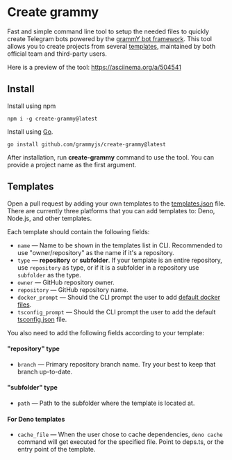 # Create grammy

Fast and simple command line tool to setup the needed files to quickly create
Telegram bots powered by the [grammY bot framework](https://grammy.dev). This
tool allows you to create projects from several [templates](./templates.json),
maintained by both official team and third-party users.

Here is a preview of the tool: https://asciinema.org/a/504541

## Install

Install using npm
```shell
npm i -g create-grammy@latest
```

Install using [Go](https://go.dev).

```shell
go install github.com/grammyjs/create-grammy@latest
```

After installation, run **create-grammy** command to use the tool. You can provide a
project name as the first argument.

## Templates

Open a pull request by adding your own templates to the
[templates.json](./templates.json) file. There are currently three platforms
that you can add templates to: Deno, Node.js, and other templates.

Each template should contain the following fields:

- `name` — Name to be shown in the templates list in CLI. Recommended to use
  "owner/repository" as the name if it's a repository.
- `type` — **repository** or **subfolder**. If your template is an entire
  repository, use `repository` as type, or if it is a subfolder in a repository
  use `subfolder` as the type.
- `owner` — GitHub repository owner.
- `repository` — GitHub repository name.
- `docker_prompt` — Should the CLI prompt the user to add
  [default docker files](./internal/files/dockerfiles.go).
- `tsconfig_prompt` — Should the CLI prompt the user to add the default
  [tsconfig.json](./configs/tsconfig.json) file.

You also need to add the following fields according to your template:

#### "repository" type

- `branch` — Primary repository branch name. Try your best to keep that branch
  up-to-date.

#### "subfolder" type

- `path` — Path to the subfolder where the template is located at.

#### For Deno templates

- `cache_file` — When the user chose to cache dependencies, `deno cache` command
  will get executed for the specified file. Point to deps.ts, or the entry point
  of the template.
